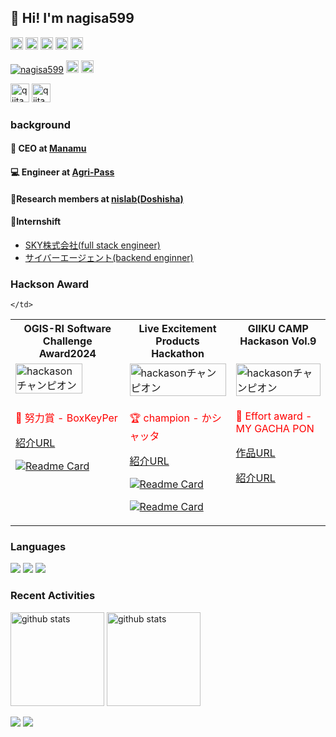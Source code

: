 ## 👋 Hi! I'm nagisa599

<p align="left">
  <a href="https://zenn.dev/naginagi124"><img height="20" src="https://badgen.org/img/zenn/naginagi124/likes?style=plastic" alt="Likes" /></a>
  <a href="https://zenn.dev/naginagi124"><img height="20" src="https://badgen.org/img/zenn/naginagi124/followers?style=plastic" alt="Followers" /></a>
  <a href="https://zenn.dev/naginagi124"><img height="20" src="https://badgen.org/img/zenn/naginagi124/articles?style=plastic" alt="Articles" /></a>
  <a href="http://qiita.com/yuuchubu397"><img height="20" src="https://qiita-badge.apiapi.app/s/yuuchubu397/contributions.svg" /></a>
  <a href="http://qiita.com/yuuchubu397"><img height="20" src="https://qiita-badge.apiapi.app/s/yuuchubu397/posts.svg" /></a>
</p>
<p align="left"> 
  <a href="https://github.com/nagisa599/nagisa599/"><img src="https://komarev.com/ghpvc/?username=nagisa599" alt="nagisa599" /></a>
  <a href="https://github.com/nagisa599"><img height="20" src="https://img.shields.io/github/followers/nagisa599?label=follow&logo=github&style=flat" /></a>
  <a href="https://github.com/nagisa599"><img height="20" src="https://img.shields.io/github/stars/nagisa599?logo=github&style=flat" /></a>
</p>
<p align="left"> 
  <a href="https://zenn.dev/naginagi124"><img alt="qiita" width="30px" src="https://simpleicons.org/icons/zenn.svg" /></a>
  <a href="https://qiita.com/yuuchubu39"><img alt="qiita" width="30px" src="https://simpleicons.org/icons/qiita.svg" /></a>
</p>

### background 
#### 🌱 CEO at [Manamu](https://www.manamu.jp/)
#### 💻 Engineer at [Agri-Pass](https://agri-pass-inc.com/)
#### 🧪Research members at [nislab(Doshisha)](https://nisk.doshisha.ac.jp/)
#### 📖Internshift
- [SKY株式会社(full stack engineer)](https://www.sky-recruit.jp/internship/long-term/)
- [サイバーエージェント(backend enginner)](https://developers.cyberagent.co.jp/blog/archives/56475/)

### Hackson Award
<table>
  <tr>
     <th style="vertical-align: top;">OGIS-RI Software Challenge Award2024 </th>
    <th style="vertical-align: top;">Live Excitement Products Hackathon</th>
    <th style="vertical-align: top;">GIIKU CAMP Hackason Vol.9 </th>
  </tr>
  <tr>
     <td style="vertical-align: top;">
      <a href="https://www.ogis-ri.co.jp/otc/contest/osca2024/judge.html">
        <img src="https://github.com/user-attachments/assets/fcb51829-2835-42d1-abd5-98a8229a1f08" alt="hackasonチャンピオン" width="80%"/>
      </a>
    </td>
    <td style="vertical-align: top;">
      <a href="https://www.craftstadium.com/blog/RR240629-hilight">
        <img src="https://github.com/user-attachments/assets/780073ad-fb9c-4437-a0d7-839b42eb5e0b" alt="hackasonチャンピオン" width="100%"/>
      </a>
    </td>
    <td style="vertical-align: top;">
      <a href="https://x.com/geek_pjt/status/1814952872511221935">
        <img src="https://github.com/user-attachments/assets/ed4bae60-1f6a-4587-b5ab-cb2f94bcb9c7" alt="hackasonチャンピオン" width="100%"/>
      </a>
    </td>
  </tr>
  <tr>
    <td style="vertical-align: top;">
      <p style="color: red;">🥉 努力賞 - BoxKeyPer</p>
      <p><a href="https://www.ogis-ri.co.jp/otc/contest/osca2024/judge.html">紹介URL</a></p>
      <p>
        <a href="https://github.com/anuraghazra/github-readme-stats">
          <img src="https://github.com/orgs/softwareContest-team-taiyou/repositories" alt="Readme Card" />
        </a>
      </p>
    </td>
    <td style="vertical-align: top;">
      <p style="color: red;">🏆 champion - かシャッタ</p>
      <p><a href="https://github.com/your-username/your-repository">紹介URL</a></p>
      <p>
        <a href="https://github.com/anuraghazra/github-readme-stats">
          <img src="https://github-readme-stats.vercel.app/api/pin/?username=CrecO-Tech&repo=hackason_backend" alt="Readme Card" />
        </a>
      </p>
      <p>
        <a href="https://github.com/anuraghazra/github-readme-stats">
          <img src="https://github-readme-stats.vercel.app/api/pin/?username=CrecO-Tech&repo=hackason_mobile" alt="Readme Card" />
        </a>
      </p>
    </td>
    <td style="vertical-align: top;">
      <p style="color: red;">🥉 Effort award - MY GACHA PON</p>
      <p><a href="https://my-chara-pon.web.app/">作品URL</a></p>
      <p><a href="https://x.com/geek_pjt/status/1814952872511221935">紹介URL</a></p>
    </td>
     

    </td>
  </tr>
</table>


### Languages

[![](http://github-profile-summary-cards.vercel.app/api/cards/repos-per-language?username=nagisa599&theme=transparent)](https://github.com/vn7n24fzkq/github-profile-summary-cards)
[![](http://github-profile-summary-cards.vercel.app/api/cards/most-commit-language?username=nagisa599&themtransparent)](https://github.com/vn7n24fzkq/github-profile-summary-cards)
[![](https://github-readme-stats.vercel.app/api/top-langs/?username=nagisa599&layout=compact&count_private=true&show_icons=true&theme=transparent&hide_border=true)](https://github.com/anuraghazra/github-readme-stats)

### Recent Activities

<p align="left">
  <a href="https://github.com/anuraghazra/github-readme-stats"><img alt="github stats" height="150px" src="https://github-readme-stats.vercel.app/api?username=nagisa599&count_private=true&show_icons=true&custom_title=GitHub%20Stats&hide_border=true&theme=transparent" /></a>
  <a href="https://github.com/DenverCoder1/github-readme-streak-stats"><img alt="github stats" height="150px" src="https://github-readme-streak-stats.herokuapp.com/?user=nagisa599&theme=transparent&hide_border=true" /></a>
</p>

[![](http://github-profile-summary-cards.vercel.app/api/cards/profile-details?username=nagisa599&theme=transparent)](https://github.com/vn7n24fzkq/github-profile-summary-cards)
[![](https://github-readme-activity-graph.vercel.app/graph?username=nagisa599&theme=github-dark-dimmed&custom_title=Contribution%20Graph%20in%20the%20last%2031%20days&hide_border=true)](https://github.com/Ashutosh00710/github-readme-activity-graph)



</a>



